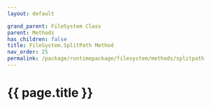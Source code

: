 ```yaml
---
layout: default

grand_parent: FileSystem Class
parent: Methods
has_children: false
title: FileSystem.SplitPath Method
nav_order: 25
permalink: /package/runtimepackage/filesystem/methods/splitpath
---
```

# {{ page.title }}